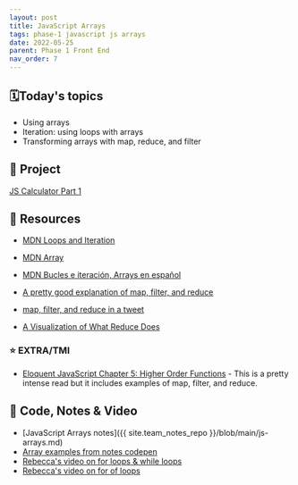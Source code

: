 ```yaml
---
layout: post
title: JavaScript Arrays
tags: phase-1 javascript js arrays
date: 2022-05-25
parent: Phase 1 Front End
nav_order: 7
---
```


## 🗓️Today's topics

- Using arrays
- Iteration: using loops with arrays
- Transforming arrays with map, reduce, and filter

## 🎯 Project

[JS Calculator Part 1](https://classroom.github.com/a/dhNA3tEy)

## 🔖 Resources

- [MDN Loops and Iteration](https://developer.mozilla.org/en-US/docs/Web/JavaScript/Guide/Loops_and_iteration)
- [MDN Array](https://developer.mozilla.org/en-US/docs/Web/JavaScript/Reference/Global_Objects/Array)
- [MDN Bucles e iteración, Arrays en español](https://developer.mozilla.org/es/docs/Web/JavaScript/Guide/Loops_and_iteration)

- [A pretty good explanation of map, filter, and reduce](https://dev.to/chrisachard/map-filter-reduce-crash-course-5gan)
- [map, filter, and reduce in a tweet](https://twitter.com/steveluscher/status/741089564329054208)
- [A Visualization of What Reduce Does](http://reduce.surge.sh/)

### ⭐️ EXTRA/TMI

- [Eloquent JavaScript Chapter 5: Higher Order Functions](https://eloquentjavascript.net/05_higher_order.html) - This is a pretty intense read but it includes examples of map, filter, and reduce.

## 🦉 Code, Notes & Video

- [JavaScript Arrays notes]({{ site.team_notes_repo }}/blob/main/js-arrays.md)
- [Array examples from notes codepen](https://codepen.io/rlconley/pen/eYVeyJx)
- [Rebecca's video on for loops & while loops](https://vimeo.com/426872183)
- [Rebecca's video on for of loops](https://vimeo.com/426872217)
